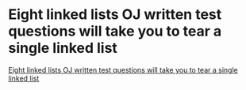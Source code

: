 # Eight linked lists OJ written test questions will take you to tear a single linked list
[Eight linked lists OJ written test questions will take you to tear a single linked list](https://aiwithcloud.com/2022/09/19/eight_linked_lists_oj_written_test_questions_will_take_you_to_tear_a_single_linked_list/)